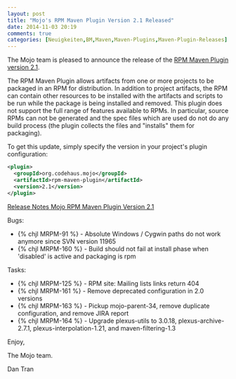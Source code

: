 ```yaml
---
layout: post
title: "Mojo's RPM Maven Plugin Version 2.1 Released"
date: 2014-11-03 20:19
comments: true
categories: [Neuigkeiten,BM,Maven,Maven-Plugins,Maven-Plugin-Releases]
---
```

The Mojo team is pleased to announce the release of the 
[RPM Maven Plugin version 2.1](http://mojo.codehaus.org/rpm-maven-plugin/).

The RPM Maven Plugin allows artifacts from one or more projects to be
packaged in an RPM for distribution. In addition to project artifacts, the
RPM can contain other resources to be installed with the artifacts and
scripts to be run while the package is being installed and removed. This
plugin does not support the full range of features available to RPMs. In
particular, source RPMs can not be generated and the spec files which are
used do not do any build process (the plugin collects the files and
"installs" them for packaging).


To get this update, simply specify the version in your project's plugin
configuration:

``` xml
<plugin>
  <groupId>org.codehaus.mojo</groupId>
  <artifactId>rpm-maven-plugin</artifactId>
  <version>2.1</version>
</plugin>
```

<!-- more -->

[Release Notes Mojo RPM Maven Plugin Version 2.1](http://jira.codehaus.org/secure/ReleaseNote.jspa?projectId=11970&version=20367)

Bugs:

 * {% chjl MRPM-91 %} - Absolute Windows / Cygwin paths do not work anymore since SVN version 11965
 * {% chjl MRPM-160 %} - Build should not fail at install phase when 'disabled' is active and packaging is rpm

Tasks:

 * {% chjl MRPM-125 %} - RPM site: Mailing lists links return 404
 * {% chjl MRPM-161 %} - Remove deprecated configuration in 2.0 versions
 * {% chjl MRPM-163 %} - Pickup mojo-parent-34, remove duplicate configuration, and remove JIRA report
 * {% chjl MRPM-164 %} - Upgrade plexus-utils to 3.0.18, plexus-archive-2.7.1, plexus-interpolation-1.21, and maven-filtering-1.3


Enjoy,

The Mojo team.

Dan Tran
